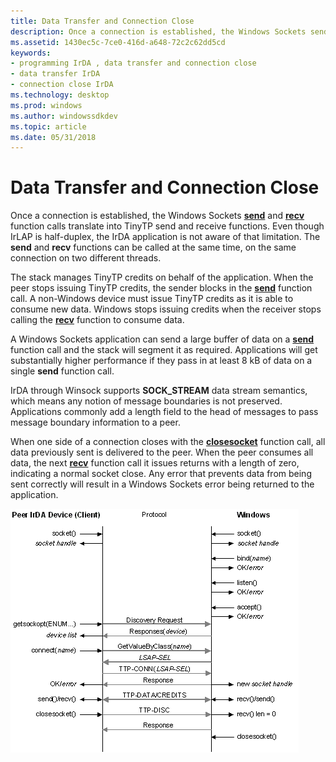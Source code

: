 ```yaml
---
title: Data Transfer and Connection Close
description: Once a connection is established, the Windows Sockets send and recv function calls translate into TinyTP send and receive functions.
ms.assetid: 1430ec5c-7ce0-416d-a648-72c2c62dd5cd
keywords:
- programming IrDA , data transfer and connection close
- data transfer IrDA
- connection close IrDA
ms.technology: desktop
ms.prod: windows
ms.author: windowssdkdev
ms.topic: article
ms.date: 05/31/2018
---
```


# Data Transfer and Connection Close

Once a connection is established, the Windows Sockets [**send**](https://msdn.microsoft.com/library/windows/desktop/ms740149) and [**recv**](https://msdn.microsoft.com/library/windows/desktop/ms740121) function calls translate into TinyTP send and receive functions. Even though IrLAP is half-duplex, the IrDA application is not aware of that limitation. The **send** and **recv** functions can be called at the same time, on the same connection on two different threads.

The stack manages TinyTP credits on behalf of the application. When the peer stops issuing TinyTP credits, the sender blocks in the [**send**](https://msdn.microsoft.com/library/windows/desktop/ms740149) function call. A non-Windows device must issue TinyTP credits as it is able to consume new data. Windows stops issuing credits when the receiver stops calling the [**recv**](https://msdn.microsoft.com/library/windows/desktop/ms740121) function to consume data.

A Windows Sockets application can send a large buffer of data on a [**send**](https://msdn.microsoft.com/library/windows/desktop/ms740149) function call and the stack will segment it as required. Applications will get substantially higher performance if they pass in at least 8 kB of data on a single **send** function call.

IrDA through Winsock supports **SOCK\_STREAM** data stream semantics, which means any notion of message boundaries is not preserved. Applications commonly add a length field to the head of messages to pass message boundary information to a peer.

When one side of a connection closes with the [**closesocket**](https://msdn.microsoft.com/library/windows/desktop/ms737582) function call, all data previously sent is delivered to the peer. When the peer consumes all data, the next [**recv**](https://msdn.microsoft.com/library/windows/desktop/ms740121) function call it issues returns with a length of zero, indicating a normal socket close. Any error that prevents data from being sent correctly will result in a Windows Sockets error being returned to the application.

![winsock to irda protocol mapping](images/irdap004.png)

 

 




